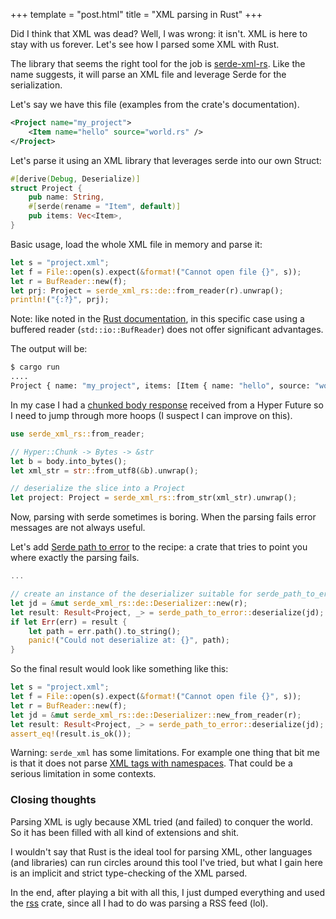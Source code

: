 +++
template = "post.html"
title = "XML parsing in Rust"
+++

Did I think that XML was dead? Well, I was wrong: it isn't. XML is here to stay with us forever. Let's see how I parsed some XML with Rust.

The library that seems the right tool for the job is [serde-xml-rs](https://github.com/RReverser/serde-xml-rs). Like the name suggests, it will parse an XML file and leverage Serde for the serialization.

Let's say we have this file (examples from the crate's documentation).

``` xml
<Project name="my_project">
    <Item name="hello" source="world.rs" />
</Project>
```

Let's parse it using an XML library that leverages serde into our own Struct:

``` rust
#[derive(Debug, Deserialize)]
struct Project {
    pub name: String,
    #[serde(rename = "Item", default)]
    pub items: Vec<Item>,
}
```

Basic usage, load the whole XML file in memory and parse it:

``` rust
let s = "project.xml";
let f = File::open(s).expect(&format!("Cannot open file {}", s));
let r = BufReader::new(f);
let prj: Project = serde_xml_rs::de::from_reader(r).unwrap();
println!("{:?}", prj);
```

Note: like noted in the [Rust documentation](https://doc.rust-lang.org/std/io/struct.BufReader.html), in this specific case using a buffered reader (`std::io::BufReader`) does not offer significant advantages.

The output will be:

``` bash
$ cargo run
....
Project { name: "my_project", items: [Item { name: "hello", source: "world.rs" }] }
```

In my case I had a [chunked body response](https://docs.rs/hyper/0.12.33/hyper/struct.Body.html) received from a Hyper Future so I need to jump through more hoops (I suspect I can improve on this).

``` rust
use serde_xml_rs::from_reader;

// Hyper::Chunk -> Bytes -> &str
let b = body.into_bytes();
let xml_str = str::from_utf8(&b).unwrap();

// deserialize the slice into a Project
let project: Project = serde_xml_rs::from_str(xml_str).unwrap();
```

Now, parsing with serde sometimes is boring. When the parsing fails error messages are not always useful.

Let's add [Serde path to error](https://github.com/dtolnay/path-to-error) to the recipe: a crate that tries to point you where exactly the parsing fails.

``` rust
...

// create an instance of the deserializer suitable for serde_path_to_error
let jd = &mut serde_xml_rs::de::Deserializer::new(r);
let result: Result<Project, _> = serde_path_to_error::deserialize(jd);
if let Err(err) = result {
    let path = err.path().to_string();
    panic!("Could not deserialize at: {}", path);
}
```

So the final result would look like something like this:

``` rust
let s = "project.xml";
let f = File::open(s).expect(&format!("Cannot open file {}", s));
let r = BufReader::new(f);
let jd = &mut serde_xml_rs::de::Deserializer::new_from_reader(r);
let result: Result<Project, _> = serde_path_to_error::deserialize(jd);
assert_eq!(result.is_ok());
```

Warning: `serde_xml` has some limitations. For example one thing that bit me is that it does not parse [XML tags with namespaces](https://github.com/RReverser/serde-xml-rs/issues/64). That could be a serious limitation in some contexts.

### Closing thoughts

Parsing XML is ugly because XML tried (and failed) to conquer the world. So it has been filled with all kind of extensions and shit.

I wouldn't say that Rust is the ideal tool for parsing XML, other languages (and libraries) can run circles around this tool I've tried, but what I gain here is an implicit and strict type-checking of the XML parsed.

In the end, after playing a bit with all this, I just dumped everything and used the [rss](https://docs.rs/rss/1.8.0/rss) crate, since all I had to do was parsing a RSS feed (lol).
